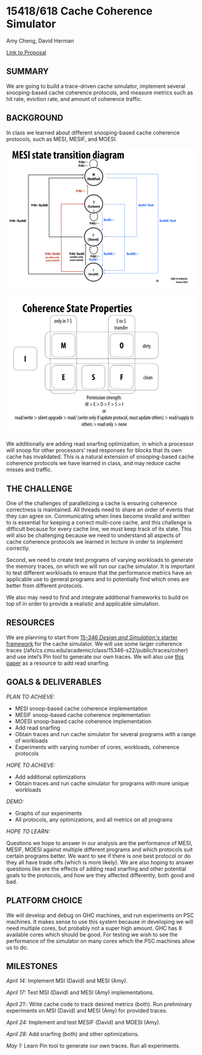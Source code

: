 # 15418/618 Cache Coherence Simulator

Amy Cheng, David Herman

[Link to Proposal](https://walkingcabbages.github.io/15418-project-proposal/)

## SUMMARY
We are going to build a trace-driven cache simulator, implement several snooping-based cache coherence protocols, and measure metrics such as hit rate, eviction rate, and amount of coherence traffic.

## BACKGROUND
In class we learned about different snooping-based cache coherence protocols, such as MESI, MESIF, and MOESI.

![alt text](https://github.com/walkingcabbages/15418-project-proposal/blob/main/MESI.png?raw=true)

![alt text](https://github.com/walkingcabbages/15418-project-proposal/blob/main/coherence_state.png?raw=true)

We additionally are adding read snarfing optimization, in which a processor will snoop for other processors’ read responses for blocks that its own cache has invalidated. This is a natural extension of snooping-based cache coherence protocols we have learned in class, and may reduce cache misses and traffic.

## THE CHALLENGE
One of the challenges of parallelizing a cache is ensuring coherence correctness is maintained. All threads need to share an order of events that they can agree on. Communicating when lines become invalid and written to is essential for keeping a correct multi-core cache, and this challenge is difficult because for every cache line, we must keep track of its state. This will also be challenging because we need to understand all aspects of cache coherence protocols we learned in lecture in order to implement correctly. 

Second, we need to create test programs of varying workloads to generate the memory traces, on which we will run our cache simulator. It is important to test different workloads to ensure that the performance metrics have an applicable use to general programs and to potentially find which ones are better from different protocols.

We also may need to find and integrate additional frameworks to build on top of in order to provide a realistic and applicable simulation.

## RESOURCES
We are planning to start from [15-346 _Design and Simulation's_ starter framework](https://github.com/bprail/cadss_public) for the cache simulator. We will use some larger coherence traces (/afs/cs.cmu.edu/academic/class/15346-s22/public/traces/coher) and use intel’s Pin tool to generate our own traces. We will also use [this paper](https://dl.acm.org/doi/pdf/10.1145/225830.223998) as a resource to add read snarfing.

## GOALS & DELIVERABLES
*PLAN TO ACHIEVE:*

- MESI snoop-based cache coherence implementation
- MESIF snoop-based cache coherence implementation
- MOESI snoop-based cache coherence implementation
- Add read snarfing 
- Obtain traces and run cache simulator for several programs with a range of workloads
- Experiments with varying number of cores, workloads, coherence protocols

*HOPE TO ACHIEVE:*

- Add additional optimizations
- Obtain traces and run cache simulator for programs with more unique workloads

*DEMO:*

- Graphs of our experiments
- All protocols, any optimizations, and all metrics on all programs

*HOPE TO LEARN:*

Questions we hope to answer in our analysis are the performance of MESI, MESIF, MOESI against multiple different programs and which protocols suit certain programs better. We want to see if there is one best protocol or do they all have trade offs (which is more likely). We are also hoping to answer questions like are the effects of adding read snarfing and other potential goals to the protocols, and how are they affected differently, both good and bad. 

## PLATFORM CHOICE
We will develop and debug on GHC machines, and run experiments on PSC machines. It makes sense to use this system because in developing we will need multiple cores, but probably not a super high amount. GHC has 8 available cores which should be good. For testing we wish to see the performance of the simulator on many cores which the PSC machines allow us to do.

## MILESTONES
*April 14:* Implement MSI (David) and MESI (Amy).

*April 17:* Test MSI (David) and MESI (Amy) implementations.

*April 21:*: Write cache code to track desired metrics (both). Run preliminary experiments on MSI (David) and MESI (Amy) for provided traces.

*April 24:* Implement and test MESIF (David) and MOESI (Amy).

*April 28:* Add snarfing (both) and other optimizations.

*May 1:* Learn Pin tool to generate our own traces. Run all experiments.






